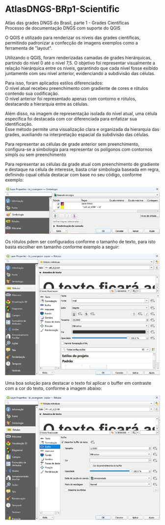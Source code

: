 # AtlasDNGS-BRp1-Scientific
Atlas das grades DNGS do Brasil, parte 1 - Grades Científicas\
Processo de documentação DNGS com suporte do QGIS

O QGIS é utilizado para renderizar os níveis das grades científicas, permitindo padronizar a confecção de imagens exemplos como a ferramenta de "layout".

Utilizando o QGIS, foram renderizadas camadas de grades hierárquicas, partindo do nível 0 até o nível 7,5. O objetivo foi representar visualmente a relação hierárquica entre os níveis, garantindo que cada nível fosse exibido juntamente com seu nível anterior, evidenciando a subdivisão das células.

Para isso, foram aplicados estilos diferenciados:\
O nível atual recebeu preenchimento com gradiente de cores e rótulos contendo sua codificação.\
O nível anterior foi representado apenas com contorno e rótulos, destacando a hierarquia entre as células.

Além disso, na imagem de representação isolada do nível atual, uma célula específica foi destacada com cor diferenciada para enfatizar sua identificação.\
Esse método permite uma visualização clara e organizada da hierarquia das grades, auxiliando na interpretação espacial da subdivisão das células.

Para representar as células de grade anterior sem preenchimento, configura-se a simbologia para representar os polígonos com contornos simpls ou sem preenchimento

Para representar as células da grade atual com preenchimento de gradiente e destaque na célula de interesse, basta criar simbologia baseada em regra, definindo cqual célula destacar com base no seu código, conforme exemplo:

![Exemplo de simbologia](/exemplos/simbologia.jpg)

Os rótulos pdem ser configurados conforme o tamanho de texto, para isto basta escolher em tamanho conforme exemplo a seguir:

![Exemplo de rótulo](/exemplos/rotulos.jpg)

Uma boa solução para destacar o texto foi aplicar o buffer em contraste com a cor do texto, conforme a imagem abaixo:

![Exemplo de buffer no rótulo](/exemplos/buffer_rotulo.jpg)

